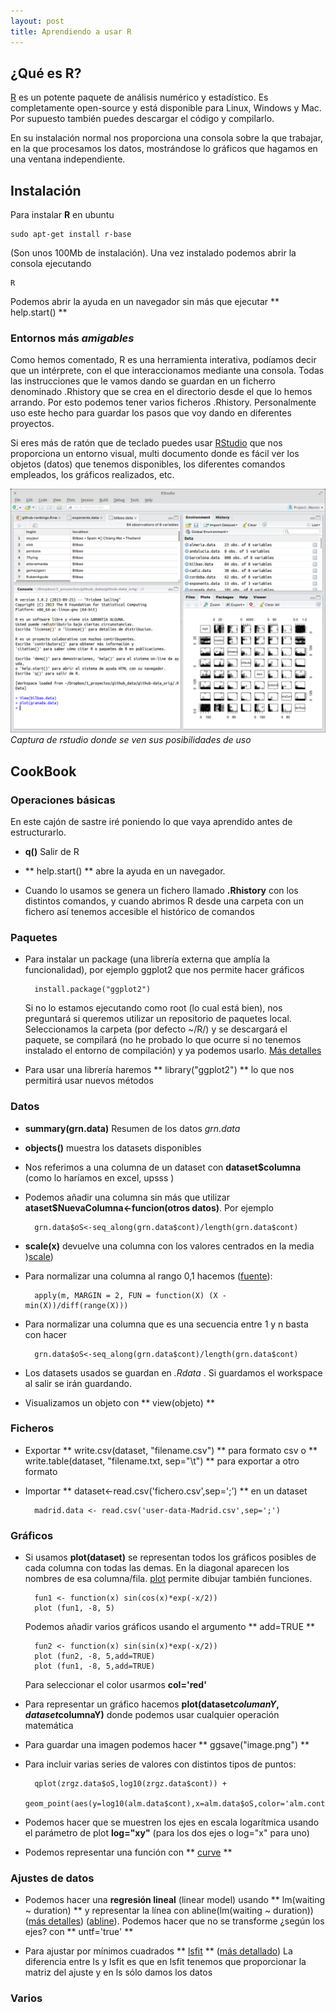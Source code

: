 ```yaml
---
layout: post
title: Aprendiendo a usar R
---
```


## ¿Qué es R?

[R](http://www.r-project.org/) es un potente paquete de análisis numérico y estadístico. Es completamente open-source y está disponible para Linux, Windows y Mac. Por supuesto también puedes descargar el código y compilarlo.

En su instalación normal nos proporciona una consola sobre la que trabajar, en la que procesamos los datos, mostrándose lo gráficos que hagamos en una ventana independiente.

## Instalación

Para instalar **R** en ubuntu

	sudo apt-get install r-base

(Son unos 100Mb de instalación).
Una vez instalado podemos abrir la consola ejecutando 

	R

Podemos abrir la ayuda en un navegador sin más que ejecutar ** help.start() **

### Entornos más _amigables_ 

Como hemos comentado, R es una herramienta interativa, podíamos decir que un intérprete, con el que interaccionamos mediante una consola. Todas las instrucciones que le vamos dando se guardan en un ficherro denominado .Rhistory que se crea en el directorio desde el que lo hemos arrando. Por esto podemos tener varios ficheros .Rhistory. Personalmente uso este hecho para guardar los pasos que voy dando en diferentes proyectos.

Si eres más de ratón que de teclado puedes usar [RStudio](www.rstudio.com) que nos proporciona un entorno visual, multi documento donde es fácil ver los objetos (datos) que tenemos disponibles, los diferentes comandos empleados, los gráficos realizados, etc.

![rstudio](https://raw.githubusercontent.com/javacasm/learningR/master/rstudio.png)
_Captura de rstudio donde se ven sus posibilidades de uso_


## CookBook

### Operaciones básicas

En este cajón de sastre iré poniendo lo que vaya aprendido antes de estructurarlo.

* **q()** Salir de R

* ** help.start() ** abre la ayuda en un navegador.

* Cuando lo usamos se genera un fichero llamado **.Rhistory** con los distintos comandos, y cuando abrimos R desde una carpeta con un fichero así tenemos accesible  el histórico de comandos

### Paquetes


* Para instalar un package (una librería externa que amplía la funcionalidad), por ejemplo ggplot2 que nos permite hacer gráficos

		install.package("ggplot2")

	Si no lo estamos ejecutando como root (lo cual está bien), nos preguntará si queremos utilizar un repositorio de paquetes local. Seleccionamos la carpeta (por defecto ~/R/) y se descargará el paquete, se compilará (no he probado lo que ocurre si no tenemos instalado el entorno de compilación) y ya podemos usarlo. [Más detalles](http://www.r-bloggers.com/installing-r-packages/)

* Para usar una librería haremos ** library("ggplot2") ** lo que nos permitirá usar nuevos métodos


### Datos

* **summary(grn.data)** Resumen de los datos _grn.data_

* **objects()**  muestra los datasets disponibles

* Nos referimos a una columna de un dataset con **dataset$columna** (como lo haríamos en excel, upsss )

* Podemos añadir una columna sin más que utilizar **ataset$NuevaColumna<-funcion(otros datos)**. Por ejemplo

	 	grn.data$oS<-seq_along(grn.data$cont)/length(grn.data$cont)

* **scale(x)** devuelve una columna con los valores centrados en la media )[scale](https://stat.ethz.ch/R-manual/R-patched/library/base/html/scale.html))

* Para normalizar una columna al rango 0,1 hacemos ([fuente](http://stackoverflow.com/questions/15468866/scaling-a-numeric-matrix-in-r-with-values-0-to-1)):

		apply(m, MARGIN = 2, FUN = function(X) (X - min(X))/diff(range(X)))

* Para normalizar una columna que es una secuencia entre 1 y n basta con hacer

		grn.data$oS<-seq_along(grn.data$cont)/length(grn.data$cont)

* Los datasets usados se guardan en _.Rdata_ . Si guardamos el workspace al salir se irán guardando.

* Visualizamos un objeto con ** view(objeto) **


### Ficheros

* Exportar ** write.csv(dataset, "filename.csv") ** para formato csv o ** write.table(dataset, "filename.txt, sep="\t") ** para exportar a otro formato

* Importar ** dataset<-read.csv('fichero.csv',sep=';') ** en un dataset

		madrid.data <- read.csv('user-data-Madrid.csv',sep=';')


### Gráficos

* Si usamos **plot(dataset)** se representan todos los gráficos posibles de cada columna con todas las demas. En la diagonal aparecen los nombres de esa columna/fila. [plot](http://stat.ethz.ch/R-manual/R-devel/library/graphics/html/plot.html) permite dibujar también funciones.

		fun1 <- function(x) sin(cos(x)*exp(-x/2))
		plot (fun1, -8, 5)

	Podemos añadir varios gráficos usando el argumento ** add=TRUE **

		fun2 <- function(x) sin(sin(x)*exp(-x/2))
		plot (fun2, -8, 5,add=TRUE)
		plot (fun1, -8, 5,add=TRUE)

	Para seleccionar el color usarmos **col='red'**

* Para representar un gráfico hacemos **plot(dataset$columanY,dataset$columnaY)** donde podemos usar cualquier operación matemática

* Para guardar una imagen podemos hacer ** ggsave("image.png") **

* Para incluir varias series de valores con distintos tipos de puntos: 

		qplot(zrgz.data$oS,log10(zrgz.data$cont)) + 
		geom_point(aes(y=log10(alm.data$cont),x=alm.data$oS,color='alm.cont'))  

* Podemos hacer que se muestren los ejes en escala logarítmica usando el parámetro de plot **log="xy"** (para los dos ejes o log="x" para uno)

* Podemos representar una función con ** [curve](http://astrostatistics.psu.edu/su07/R/html/graphics/html/curve.html) ** 

### Ajustes de datos

* Podemos hacer una **regresión lineal** (linear model) usando ** lm(waiting ~ duration) ** y representar la línea con abline(lm(waiting ~ duration)) ([más detalles](http://msenux.redwoods.edu/math/R/regression.php)) ([abline](https://stat.ethz.ch/R-manual/R-devel/library/graphics/html/abline.html)). Podemos hacer que no se transforme ¿según los ejes? con ** untf='true' **

* Para ajustar por mínimos cuadrados ** [lsfit](https://stat.ethz.ch/R-manual/R-patched/library/stats/html/lsfit.html) ** ([más detallado](http://sites.stat.psu.edu/~jls/stat511/lectures/lec10.pdf)) 
La diferencia entre ls y lsfit es que en lsfit tenemos que proporcionar la matriz del ajuste y en ls sólo damos los datos


### Varios



